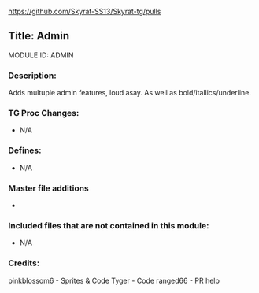 https://github.com/Skyrat-SS13/Skyrat-tg/pulls

## Title: Admin

MODULE ID: ADMIN

### Description:

Adds multuple admin features, loud asay. As well as bold/itallics/underline.

### TG Proc Changes:

- N/A

### Defines:

- N/A

### Master file additions

- 

### Included files that are not contained in this module:

- N/A

### Credits:
pinkblossom6 - Sprites & Code
Tyger - Code
ranged66 - PR help